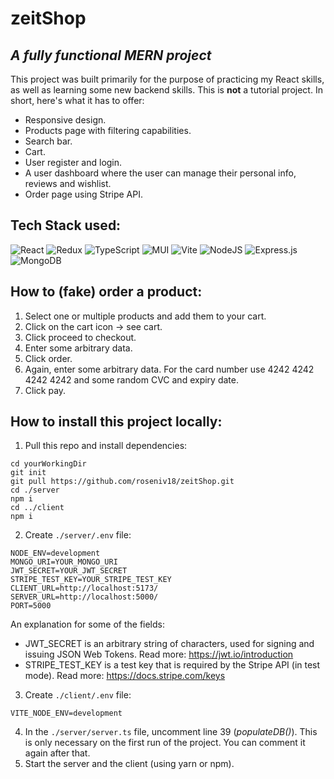 # zeitShop

## _A fully functional MERN project_

This project was built primarily for the purpose of practicing my React skills, as well as learning some new backend skills. This is **not** a tutorial project. In short, here's what it has to offer:

-   Responsive design.
-   Products page with filtering capabilities.
-   Search bar.
-   Cart.
-   User register and login.
-   A user dashboard where the user can manage their personal info, reviews and wishlist.
-   Order page using Stripe API.

## Tech Stack used:

![React](https://img.shields.io/badge/react-%2320232a.svg?style=for-the-badge&logo=react&logoColor=%2361DAFB) ![Redux](https://img.shields.io/badge/redux-%23593d88.svg?style=for-the-badge&logo=redux&logoColor=white) ![TypeScript](https://img.shields.io/badge/typescript-%23007ACC.svg?style=for-the-badge&logo=typescript&logoColor=white) ![MUI](https://img.shields.io/badge/MUI-%230081CB.svg?style=for-the-badge&logo=mui&logoColor=white) ![Vite](https://img.shields.io/badge/vite-%23646CFF.svg?style=for-the-badge&logo=vite&logoColor=white) ![NodeJS](https://img.shields.io/badge/node.js-6DA55F?style=for-the-badge&logo=node.js&logoColor=white) ![Express.js](https://img.shields.io/badge/express.js-%23404d59.svg?style=for-the-badge&logo=express&logoColor=%2361DAFB) ![MongoDB](https://img.shields.io/badge/MongoDB-%234ea94b.svg?style=for-the-badge&logo=mongodb&logoColor=white)

## How to (fake) order a product:

1. Select one or multiple products and add them to your cart.
2. Click on the cart icon -> see cart.
3. Click proceed to checkout.
4. Enter some arbitrary data.
5. Click order.
6. Again, enter some arbitrary data. For the card number use 4242 4242 4242 4242 and some random CVC and expiry date.
7. Click pay.

## How to install this project locally:

1. Pull this repo and install dependencies:

```
cd yourWorkingDir
git init
git pull https://github.com/roseniv18/zeitShop.git
cd ./server
npm i
cd ../client
npm i
```

2. Create `./server/.env` file:

```
NODE_ENV=development
MONGO_URI=YOUR_MONGO_URI
JWT_SECRET=YOUR_JWT_SECRET
STRIPE_TEST_KEY=YOUR_STRIPE_TEST_KEY
CLIENT_URL=http://localhost:5173/
SERVER_URL=http://localhost:5000/
PORT=5000
```

An explanation for some of the fields:

-   JWT_SECRET is an arbitrary string of characters, used for signing and issuing JSON Web Tokens. Read more: https://jwt.io/introduction
-   STRIPE_TEST_KEY is a test key that is required by the Stripe API (in test mode). Read more: https://docs.stripe.com/keys

3. Create `./client/.env` file:

```
VITE_NODE_ENV=development
```

4. In the `./server/server.ts` file, uncomment line 39 (_populateDB()_). This is only necessary on the first run of the project. You can comment it again after that.
5. Start the server and the client (using yarn or npm).

